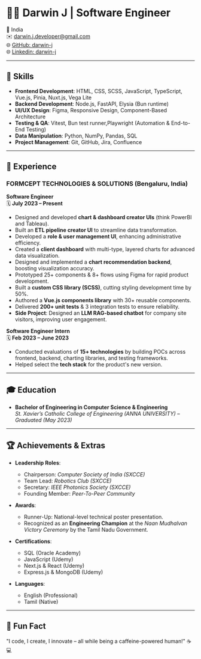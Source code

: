 # 👨‍💻 Darwin J | Software Engineer

📍 India  
✉️ [darwin.j.developer@gmail.com](mailto:darwin.j.developer@gmail.com)  
🌐 [GitHub: darwin-j](https://github.com/darwin-j)  
🌐 [Linkedin: darwin-j](https://www.linkedin.com/in/darwin-j)

---

## 🚀 **Skills**

-   **Frontend Development**: HTML, CSS, SCSS, JavaScript, TypeScript, Vue.js, Pinia, Nuxt.js, Vega Lite
-   **Backend Development**: Node.js, FastAPI, Elysia (Bun runtime)
-   **UI/UX Design**: Figma, Responsive Design, Component-Based Architecture
-   **Testing & QA**: Vitest, Bun test runner,Playwright (Automation & End-to-End Testing)
-   **Data Manipulation**: Python, NumPy, Pandas, SQL
-   **Project Management**: Git, GitHub, Jira, Confluence

---

## 💼 **Experience**

### FORMCEPT TECHNOLOGIES & SOLUTIONS (Bengaluru, India)

**Software Engineer**  
🗓️ **July 2023 – Present**

-   Designed and developed **chart & dashboard creator UIs** (think PowerBI and Tableau).
-   Built an **ETL pipeline creator UI** to streamline data transformation.
-   Developed a **role & user management UI**, enhancing administrative efficiency.
-   Created a **client dashboard** with multi-type, layered charts for advanced data visualization.
-   Designed and implemented a **chart recommendation backend**, boosting visualization accuracy.
-   Prototyped 25+ components & 8+ flows using Figma for rapid product development.
-   Built a **custom CSS library (SCSS)**, cutting styling development time by 50%.
-   Authored a **Vue.js components library** with 30+ reusable components.
-   Delivered **200+ unit tests** & 3 integration tests to ensure reliability.
-   **Side Project**: Designed an **LLM RAG-based chatbot** for company site visitors, improving user engagement.

**Software Engineer Intern**  
🗓️ **Feb 2023 – June 2023**

-   Conducted evaluations of **15+ technologies** by building POCs across frontend, backend, charting libraries, and testing frameworks.
-   Helped select the **tech stack** for the product's new version.

---

## 🎓 **Education**

-   **Bachelor of Engineering in Computer Science & Engineering**  
    _St. Xavier’s Catholic College of Engineering (ANNA UNIVERSITY)_ – _Graduated (May 2023)_

---

## 🏆 **Achievements & Extras**

-   **Leadership Roles**:

    -   Chairperson: _Computer Society of India (SXCCE)_
    -   Team Lead: _Robotics Club (SXCCE)_
    -   Secretary: _IEEE Photonics Society (SXCCE)_
    -   Founding Member: _Peer-To-Peer Community_

-   **Awards**:

    -   Runner-Up: National-level technical poster presentation.
    -   Recognized as an **Engineering Champion** at the _Naan Mudhalvan Victory Ceremony_ by the Tamil Nadu Government.

-   **Certifications**:

    -   SQL (Oracle Academy)
    -   JavaScript (Udemy)
    -   Next.js & React (Udemy)
    -   Express.js & MongoDB (Udemy)

-   **Languages**:
    -   English (Professional)
    -   Tamil (Native)

---

## 🌟 **Fun Fact**

"I code, I create, I innovate – all while being a caffeine-powered human!" ☕💻
